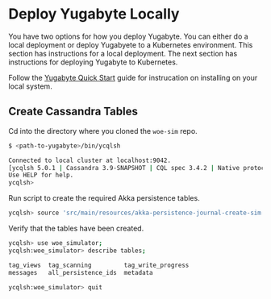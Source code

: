 
# Deploy Yugabyte Locally

You have two options for how you deploy Yugabyte. You can either do a local deployment or deploy Yugabyete to a Kubernetes environment. This section has instructions for a local deployment. The next section has instructions for deploying Yugabyte to Kubernetes.

Follow the [Yugabyte Quick Start](https://docs.yugabyte.com/latest/quick-start/) guide for instrucation on installing on your local system.

## Create Cassandra Tables

Cd into the directory where you cloned the `woe-sim` repo.

~~~bash
$ <path-to-yugabyte>/bin/ycqlsh

Connected to local cluster at localhost:9042.
[ycqlsh 5.0.1 | Cassandra 3.9-SNAPSHOT | CQL spec 3.4.2 | Native protocol v4]
Use HELP for help.
ycqlsh>
~~~

Run script to create the required Akka persistence tables.

~~~bash
ycqlsh> source 'src/main/resources/akka-persistence-journal-create-sim.cql'
~~~

Verify that the tables have been created.

~~~bash
ycqlsh> use woe_simulator;
ycqlsh:woe_simulator> describe tables;

tag_views  tag_scanning         tag_write_progress
messages   all_persistence_ids  metadata

ycqlsh:woe_simulator> quit
~~~
